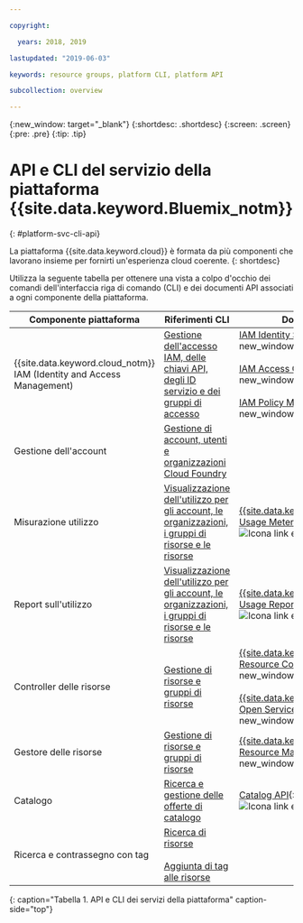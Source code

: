 ```yaml
---

copyright:

  years: 2018, 2019

lastupdated: "2019-06-03"

keywords: resource groups, platform CLI, platform API

subcollection: overview

---
```


{:new_window: target="_blank"}
{:shortdesc: .shortdesc}
{:screen: .screen}
{:pre: .pre}
{:tip: .tip}

# API e CLI del servizio della piattaforma {{site.data.keyword.Bluemix_notm}}
{: #platform-svc-cli-api}

La piattaforma {{site.data.keyword.cloud}} è formata da più componenti che lavorano insieme per fornirti un'esperienza cloud coerente.
{: shortdesc}

Utilizza la seguente tabella per ottenere una vista a colpo d'occhio dei comandi dell'interfaccia riga di comando (CLI) e dei documenti API associati a ogni componente della piattaforma.

| Componente piattaforma | Riferimenti CLI | Documenti API |
| ----- | ----- | ----- |
| {{site.data.keyword.cloud_notm}} IAM (Identity and Access Management) | [Gestione dell'accesso IAM, delle chiavi API, degli ID servizio e dei gruppi di accesso](/docs/cli/reference/ibmcloud?topic=cloud-cli-ibmcloud_commands_iam) | [IAM Identity Services API](https://console.cloud.ibm.com/apidocs/iam-identity-token-api){: new_window} ![Icona link esterno](../icons/launch-glyph.svg "Icona link esterno") <br><br>  [IAM Access Groups API](https://console.cloud.ibm.com/apidocs/iam-access-groups){: new_window} ![Icona link esterno](../icons/launch-glyph.svg "Icona link esterno") <br><br> [IAM Policy Management API](https://console.cloud.ibm.com/apidocs/iam-policy-management){: new_window} ![Icona link esterno](../icons/launch-glyph.svg "Icona link esterno") |
| Gestione dell'account | [Gestione di account, utenti e organizzazioni Cloud Foundry](/docs/cli/reference/ibmcloud?topic=cloud-cli-ibmcloud_commands_account) | |
| Misurazione utilizzo | [Visualizzazione dell'utilizzo per gli account, le organizzazioni, i gruppi di risorse e le risorse](/docs/cli/reference/ibmcloud?topic=cloud-cli-ibmcloud_billing) |  [{{site.data.keyword.Bluemix_notm}} Usage Metering](https://console.cloud.ibm.com/apidocs/usage-metering){: new_window} ![Icona link esterno](../icons/launch-glyph.svg "Icona link esterno") |
| Report sull'utilizzo |  [Visualizzazione dell'utilizzo per gli account, le organizzazioni, i gruppi di risorse e le risorse](/docs/cli/reference/ibmcloud?topic=cloud-cli-ibmcloud_billing) |  [{{site.data.keyword.Bluemix_notm}} Usage Reports](https://console.cloud.ibm.com/apidocs/metering-reporting){: new_window} ![Icona link esterno](../icons/launch-glyph.svg "Icona link esterno") |
| Controller delle risorse | [Gestione di risorse e gruppi di risorse](/docs/cli/reference/ibmcloud?topic=cloud-cli-ibmcloud_commands_resource) | [{{site.data.keyword.Bluemix_notm}} Resource Controller API](https://console.cloud.ibm.com/apidocs/resource-controller){: new_window} ![Icona link esterno](../icons/launch-glyph.svg "Icona link esterno") <br><br> [{{site.data.keyword.cloud_notm}} Open Service Broker API](https://console.cloud.ibm.com/apidocs/ibm-cloud-osb-api){: new_window} ![Icona link esterno](../icons/launch-glyph.svg "Icona link esterno") |
| Gestore delle risorse | [Gestione di risorse e gruppi di risorse](/docs/cli/reference/ibmcloud?topic=cloud-cli-ibmcloud_commands_resource) | [{{site.data.keyword.Bluemix_notm}} Resource Manager API](https://console.cloud.ibm.com/apidocs/resource-manager){: new_window} ![Icona link esterno](../icons/launch-glyph.svg "Icona link esterno") |
| Catalogo | [Ricerca e gestione delle offerte di catalogo](/docs/cli/reference/ibmcloud?topic=cloud-cli-ibmcloud_catalog) | [Catalog API](https://console.cloud.ibm.com/apidocs/globalcatalog){: new_window} ![Icona link esterno](../icons/launch-glyph.svg "Icona link esterno") |
| Ricerca e contrassegno con tag | [Ricerca di risorse](/docs/cli/reference/ibmcloud?topic=cloud-cli-ibmcloud_commands_resource#ibmcloud_resource_search) <br><br>  [Aggiunta di tag alle risorse](/docs/cli/reference/ibmcloud?topic=cloud-cli-ibmcloud_commands_resource#ibmcloud_resource_tags) | |
{: caption="Tabella 1. API e CLI dei servizi della piattaforma" caption-side="top"}


